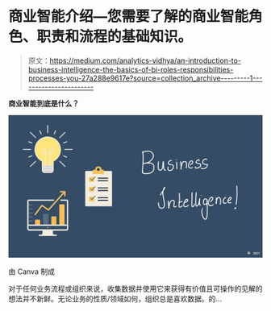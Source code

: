 # 商业智能介绍—您需要了解的商业智能角色、职责和流程的基础知识。

> 原文：<https://medium.com/analytics-vidhya/an-introduction-to-business-intelligence-the-basics-of-bi-roles-responsibilities-processes-you-27a288e9617e?source=collection_archive---------1----------------------->

**商业智能到底是什么？**

![](img/cf934272b4840e895468723de5995ab6.png)

由 Canva 制成

对于任何业务流程或组织来说，收集数据并使用它来获得有价值且可操作的见解的想法并不新鲜。无论业务的性质/领域如何，组织总是喜欢数据。的…